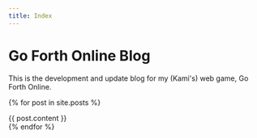 ```yaml
---
title: Index
---
```


# Go Forth Online Blog

This is the development and update blog for my (Kami's) web game, Go Forth Online.

{% for post in site.posts %}
<div class='post'>
	{{ post.content }}
</div>
{% endfor %}

